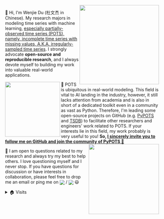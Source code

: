 <img align='right' width=260 src='https://github-readme-stats.vercel.app/api?username=wenjiedu&count_private=true&show_icons=true&theme=onedark&hide_rank=true&hide_title=true&bg_color=264653&border_color=2a9d8f&icon_color=e76f51&text_color=eae2b7'>

👋 Hi, I'm Wenjie Du (杜文杰 in Chinese). My research majors in modeling time series with machine learning, <ins>especially partially-observed time series (POTS), namely, incomplete time series with missing values, A.K.A. irregularly-sampled time series</ins>. I strongly advocate **open-source and reproducible research**, and I always devote myself to building my work into valuable real-world applications.

<a href='https://github.com/WenjieDu/PyPOTS'><img src='https://raw.githubusercontent.com/WenjieDu/PyPOTS/main/docs/figs/PyPOTS%20logo.svg?sanitize=true' width='180' align='left' /></a>

🤔 POTS is ubiquitous in real-world modeling. This field is vital to AI landing in the industry, however, it still lacks attention from academia and is also in short of a dedicated toolkit even in a community as vast as Python. Therefore, I'm leading some open-source projects on GitHub (e.g. [PyPOTS](https://github.com/WenjieDu/PyPOTS) and [TSDB](https://github.com/WenjieDu/TSDB)) to facilitate other researchers and engineers' work related to POTS. If your interests lie in this field, my work probably is very useful to you! **So, <ins>I sincerely invite you to follow me on GitHub and join the community of PyPOTS 🤝</ins>**
<a href='https://github.com/WenjieDu/TSDB'><img src="https://raw.githubusercontent.com/WenjieDu/TSDB/main/docs/figs/TSDB%20logo.svg?sanitize=true" align='right' width='230'/></a>

💬 I am open to questions related to my research and always try my best to help others. I love questioning myself and I never stop. If you have questions for discussion or have interests in collaboration, please feel free to drop me an email or ping me on <a alt='LinkedIn' href='https://www.linkedin.com/in/wenjie-du/'><img align='center' src='https://img.shields.io/badge/LinkedIn-Wenjie--Du-blue?style=social&logo=linkedin'></a> / <a alt='WeChat' href='https://github.com/WenjieDu/WenjieDu/blob/main/figs/Wechat_WDU.jpg'><img align='center' src='https://img.shields.io/badge/WeChat-__W__DU__-blue?style=social&logo=wechat'></a> 😃

<details>
<summary>🏠 Visits</summary>
<img align='left' src='https://hits.seeyoufarm.com/api/count/incr/badge.svg?url=https%3A%2F%2Fgithub.com%2FWenjieDu&count_bg=%2379C83D&title_bg=%23555555&icon=&icon_color=%23E7E7E7&title=Visits+since+May+2022&edge_flat=false'>
</details>
